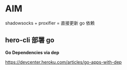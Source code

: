 # AIM

shadowsocks + proxifier = 直接更新 go 依赖

## hero-cli 部署 go

**Go Dependencies via dep**

https://devcenter.heroku.com/articles/go-apps-with-dep
